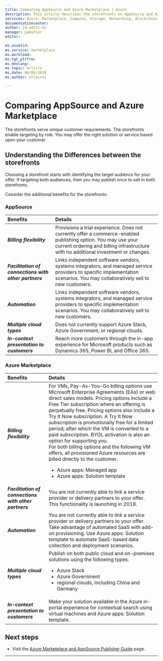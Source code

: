 ```yaml
---  
title: Comparing AppSource and Azure Marketplace | Azure
description: This article describes the storefronts on AppSource and Azure Marketplace.
services: Azure, Marketplace, Compute, Storage, Networking, Blockchain, Security
documentationcenter:
author: jm-aditi-ms
manager: pabutler
editor:

ms.assetid: 
ms.service: marketplace
ms.workload: 
ms.tgt_pltfrm: 
ms.devlang: 
ms.topic: article
ms.date: 06/05/2018
ms.author: ellacroi

---  
```


# Comparing AppSource and Azure Marketplace  
The storefronts serve unique customer requirements. The storefronts enable targeting by role. You may offer the right solution or service based upon your customer.  

## Understanding the Differences between the storefronts  
Choosing a storefront starts with identifying the target audience for your offer. If targeting both audiences, then you may publish once to sell in both storefronts.  
 
Consider the additional benefits for the storefronts:   

### AppSource  

| Benefits | Details | 
|:--- |:--- | 
| ***Billing flexibility*** | Provisions a trial experience. Does not currently offer a commerce-enabled publishing option. You may use your current ordering and billing infrastructure with no additional investment or changes. | 
| ***Facilitation of connections with other partners*** | Links independent software vendors, systems integrators, and managed service providers to specific implementation scenarios. You may collaboratively sell to new customers. | 
| ***Automation*** | Links independent software vendors, systems integrators, and managed service providers to specific implementation scenarios. You may collaboratively sell to new customers. |  
| ***Multiple cloud types*** | Does not currently support Azure Stack, Azure Government, or regional clouds. | 
| ***In-context presentation to customers*** | Reach more customers through the in-app experience for Microsoft products such as Dynamics 365, Power BI, and Office 365. |  

### Azure Marketplace  

| Benefits | Details | 
|:--- |:--- | 
| ***Billing flexibility*** | For VMs, Pay-As-You-Go billing options use Microsoft Enterprise Agreements (EAs) or web direct sales models. Pricing options include a Free Tier subscription where an offering is perpetually free. Pricing options also include a Try It Now subscription. A Try It Now subscription is promotionally free for a limited period; after which the VM is converted to a paid subscription. BYOL activation is also an option for supporting you.<br />For both billing options and the following VM offers, all provisioned Azure resources are billed directly to the customer.<ul> <li>Azure apps: Managed app</li> <li>Azure apps: Solution template</li> </ul> | 
| ***Facilitation of connections with other partners*** | You are not currently able to link a service provider or delivery partners to your offer. This functionality is launching in 2018. | 
| ***Automation*** | You are not currently able to link a service provider or delivery partners to your offer. Take advantage of automated SaaS with add-on provisioning. Use Azure apps: Solution template to automate SaaS-based data collection and deployment scenarios. |  
| ***Multiple cloud types*** | Publish on both public cloud and on-premises solutions using the following types.<ul> <li>Azure Stack</li> <li>Azure Government</li> <li>regional clouds, including China and Germany</li> </ul> | 
| ***In-context presentation to customers*** | Make your solution available in the Azure in-portal experience for contextual search using virtual machines and Azure apps: Solution template. |  

## Next steps
*   Visit the [Azure Marketplace and AppSource Publisher Guide](./marketplace-publishers-guide.md) page.
---  
